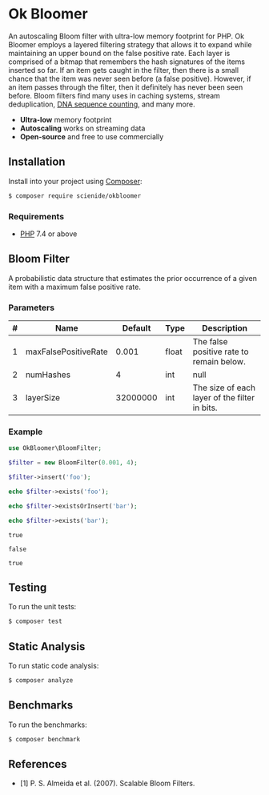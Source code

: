 # Ok Bloomer
An autoscaling Bloom filter with ultra-low memory footprint for PHP. Ok Bloomer employs a layered filtering strategy that allows it to expand while maintaining an upper bound on the false positive rate. Each layer is comprised of a bitmap that remembers the hash signatures of the items inserted so far. If an item gets caught in the filter, then there is a small chance that the item was never seen before (a false positive). However, if an item passes through the filter, then it definitely has never been seen before. Bloom filters find many uses in caching systems, stream deduplication, [DNA sequence counting](https://github.com/Scien-ide/DNAHash), and many more.

- **Ultra-low** memory footprint
- **Autoscaling** works on streaming data
- **Open-source** and free to use commercially

## Installation
Install into your project using [Composer](https://getcomposer.org/):

```sh
$ composer require scienide/okbloomer
```

### Requirements
- [PHP](https://php.net/manual/en/install.php) 7.4 or above

## Bloom Filter
A probabilistic data structure that estimates the prior occurrence of a given item with a maximum false positive rate.

### Parameters
| # | Name | Default | Type | Description |
|---|---|---|---|---|
| 1 | maxFalsePositiveRate | 0.001 | float | The false positive rate to remain below. |
| 2 | numHashes | 4 | int|null | The number of hash functions used, i.e. the number of slices per layer. Set to `null` for auto. |
| 3 | layerSize | 32000000 | int | The size of each layer of the filter in bits. |

### Example

```php
use OkBloomer\BloomFilter;

$filter = new BloomFilter(0.001, 4);

$filter->insert('foo');

echo $filter->exists('foo');

echo $filter->existsOrInsert('bar');

echo $filter->exists('bar');
```

```
true 

false

true
```

## Testing
To run the unit tests:

```sh
$ composer test
```
## Static Analysis
To run static code analysis:

```sh
$ composer analyze
```

## Benchmarks
To run the benchmarks:

```sh
$ composer benchmark
```

## References
- [1] P. S. Almeida et al. (2007). Scalable Bloom Filters.
